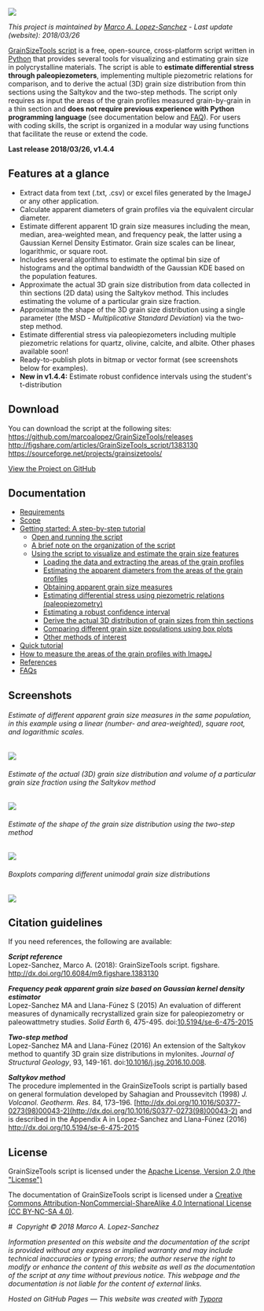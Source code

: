 ![](https://raw.githubusercontent.com/marcoalopez/GrainSizeTools/master/FIGURES/new_header.png)

*This project is maintained by [Marco A. Lopez-Sanchez](https://marcoalopez.github.io/) - Last update (website): 2018/03/26*  

[GrainSizeTools script](http://marcoalopez.github.io/GrainSizeTools/) is a free, open-source, cross-platform script written in [Python](https://www.python.org/) that provides several tools for visualizing and estimating grain size in polycrystalline materials. The script is able to **estimate differential stress through paleopiezometers**, implementing multiple piezometric relations for comparison, and to derive the actual (3D) grain size distribution from thin sections using the Saltykov and the two-step methods. The script only requires as input the areas of the grain profiles measured grain-by-grain in a thin section and **does not require previous experience with Python programming language** (see documentation below and [FAQ](https://github.com/marcoalopez/GrainSizeTools/blob/master/DOCS/FAQ.md)). For users with coding skills, the script is organized in a modular way using functions that facilitate the reuse or extend the code.

**Last release 2018/03/26, v1.4.4**   


## Features at a glance

- Extract data from text (.txt, .csv) or excel files generated by the ImageJ or any other application.
- Calculate apparent diameters of grain profiles via the equivalent circular diameter.
- Estimate different apparent 1D grain size measures including the mean, median, area-weighted mean, and frequency peak, the latter using a Gaussian Kernel Density Estimator. Grain size scales can be linear, logarithmic, or square root.
- Includes several algorithms to estimate the optimal bin size of histograms and the optimal bandwidth of the Gaussian KDE based on the population features.
- Approximate the actual 3D grain size distribution from data collected in thin sections (2D data) using the Saltykov method. This includes estimating the volume of a particular grain size fraction.
- Approximate the shape of the 3D grain size distribution using a single parameter (the MSD - *Multiplicative Standard Deviation*) via the two-step method.
- Estimate differential stress via paleopiezometers including multiple piezometric relations for quartz, olivine, calcite, and albite. Other phases available soon!
- Ready-to-publish plots in bitmap or vector format (see screenshots below for examples).
- **New in v1.4.4:** Estimate robust confidence intervals using the student's t-distribution

## Download

You can download the script at the following sites:  
https://github.com/marcoalopez/GrainSizeTools/releases  
http://figshare.com/articles/GrainSizeTools_script/1383130  
https://sourceforge.net/projects/grainsizetools/

[View the Project on GitHub](https://github.com/marcoalopez/GrainSizeTools)

## Documentation

* [Requirements](https://github.com/marcoalopez/GrainSizeTools/blob/master/DOCS/Requirements.md)
* [Scope](https://github.com/marcoalopez/GrainSizeTools/blob/master/DOCS/Scope.md)
* [Getting started: A step-by-step tutorial](https://github.com/marcoalopez/GrainSizeTools/blob/master/DOCS/brief_tutorial.md)
    * [Open and running the script](https://github.com/marcoalopez/GrainSizeTools/blob/master/DOCS/brief_tutorial.md#open-and-running-the-script)
    * [A brief note on the organization of the script](https://github.com/marcoalopez/GrainSizeTools/blob/master/DOCS/brief_tutorial.md#a-brief-note-on-the-organization-of-the-script)
    * [Using the script to visualize and estimate the grain size features](https://github.com/marcoalopez/GrainSizeTools/blob/master/DOCS/brief_tutorial.md#using-the-script-to-visualize-and-estimate-the-grain-size-features)
      * [Loading the data and extracting the areas of the grain profiles](https://github.com/marcoalopez/GrainSizeTools/blob/master/DOCS/brief_tutorial.md#loading-the-data-and-extracting-the-areas-of-the-grain-profiles)
      * [Estimating the apparent diameters from the areas of the grain profiles](https://github.com/marcoalopez/GrainSizeTools/blob/master/DOCS/brief_tutorial.md#estimating-the-apparent-diameters-from-the-areas-of-the-grain-profiles)
      * [Obtaining apparent grain size measures](https://github.com/marcoalopez/GrainSizeTools/blob/master/DOCS/brief_tutorial.md#obtaining-apparent-grain-size-measures)
      * [Estimating differential stress using piezometric relations (paleopiezometry)](https://github.com/marcoalopez/GrainSizeTools/blob/master/DOCS/brief_tutorial.md#estimating-differential-stress-using-piezometric-relations-paleopiezometry)
      * [Estimating a robust confidence interval](ttps://github.com/marcoalopez/GrainSizeTools/blob/master/DOCS/brief_tutorial.md#estimating-a-robust-confidence-interval)
      * [Derive the actual 3D distribution of grain sizes from thin sections](https://github.com/marcoalopez/GrainSizeTools/blob/master/DOCS/brief_tutorial.md#derive-the-actual-3d-distribution-of-grain-sizes-from-thin-sections)
      * [Comparing different grain size populations using box plots](https://github.com/marcoalopez/GrainSizeTools/blob/master/DOCS/brief_tutorial.md#comparing-different-grain-size-populations-using-box-plots)
      * [Other methods of interest](https://github.com/marcoalopez/GrainSizeTools/blob/master/DOCS/brief_tutorial.md#general-methods-of-interest)
* [Quick tutorial](https://github.com/marcoalopez/GrainSizeTools/blob/master/DOCS/quick_tutorial.md)
* [How to measure the areas of the grain profiles with ImageJ](https://github.com/marcoalopez/GrainSizeTools/blob/master/DOCS/imageJ_tutorial.md)
* [References](https://github.com/marcoalopez/GrainSizeTools/blob/master/DOCS/references.md)
* [FAQs](https://github.com/marcoalopez/GrainSizeTools/blob/master/DOCS/FAQ.md)

## Screenshots


###### Estimate of different apparent grain size measures in the same population, in this example using a linear (number- and area-weighted), square root, and logarithmic scales.

![](https://raw.githubusercontent.com/marcoalopez/GrainSizeTools/master/FIGURES/apparent_GS.png)  


###### Estimate of the actual (3D) grain size distribution and volume of a particular grain size fraction using the Saltykov method  

![](https://github.com/marcoalopez/GrainSizeTools/blob/master/FIGURES/figure_2.png?raw=true)  


###### Estimate of the shape of the grain size distribution using the two-step method

![](https://github.com/marcoalopez/GrainSizeTools/blob/master/FIGURES/2step.png?raw=true)  


###### Boxplots comparing different unimodal grain size distributions

![](https://raw.githubusercontent.com/marcoalopez/GrainSizeTools/master/FIGURES/readme05.png)  


## Citation guidelines

If you need references, the following are available:

***Script reference***   
Lopez-Sanchez, Marco A. (2018): GrainSizeTools script. figshare. http://dx.doi.org/10.6084/m9.figshare.1383130

***Frequency peak apparent grain size based on Gaussian kernel density estimator***  
Lopez-Sanchez MA and Llana-Fúnez S (2015) An evaluation of different measures of dynamically recrystallized grain size for paleopiezometry or paleowattmetry studies. *Solid Earth* 6, 475-495. doi:[10.5194/se-6-475-2015](http://dx.doi.org/10.5194/se-6-475-2015)

***Two-step method***  
Lopez-Sanchez MA and Llana-Fúnez (2016) An extension of the Saltykov method to quantify 3D grain size distributions in mylonites. *Journal of Structural Geology*, 93, 149-161. doi:[10.1016/j.jsg.2016.10.008](http://dx.doi.org/10.1016/j.jsg.2016.10.008).

***Saltykov method***  
The procedure implemented in the GrainSizeTools script is partially based on general formulation developed by Sahagian and Proussevitch (1998) *J. Volcanol. Geotherm. Res.* 84, 173–196. [http://dx.doi.org/10.1016/S0377-0273(98)00043-2](http://dx.doi.org/10.1016/S0377-0273(98)00043-2) and is described in the Appendix A in Lopez-Sanchez and Llana-Fúnez (2016) http://dx.doi.org/10.5194/se-6-475-2015

## License

GrainSizeTools script is licensed under the [Apache License, Version 2.0 (the "License")](http://www.apache.org/licenses/LICENSE-2.0)

The documentation of GrainSizeTools script is licensed under a [Creative Commons Attribution-NonCommercial-ShareAlike 4.0 International License (CC BY-NC-SA 4.0)](https://creativecommons.org/licenses/by-nc-sa/4.0/).  

# 
*Copyright © 2018 Marco A. Lopez-Sanchez*  

*Information presented on this website and the documentation of the script is provided without any express or implied warranty and may include technical inaccuracies or typing errors; the author reserve the right to modify or enhance the content of this website as well as the documentation of the script at any time without previous notice. This webpage and the documentation is not liable for the content of external links.*  

*Hosted on GitHub Pages — This website was created with [Typora](https://typora.io/)*  